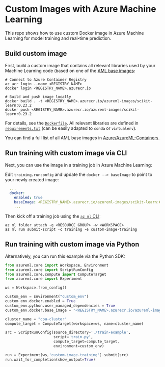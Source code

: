 
# Custom Images with Azure Machine Learning

This repo shows how to use custom Docker image in Azure Machine Learning for model training and real-time prediction.

## Build custom image

First, build a custom image that contains all relevant libraries used by your Machine Learning code (based on one of the [AML base images](https://github.com/Azure/AzureML-Containers):

```console
# Connect to Azure Container Registry
az acr login --name <REGISTRY_NAME>
docker login <REGISTRY_NAME>.azurecr.io

# Build and push image locally
docker build . -t <REGISTRY_NAME>.azurecr.io/azureml-images/scikit-learn:0.23.2
docker push <REGISTRY_NAME>.azurecr.io/azureml-images/scikit-learn:0.23.2
```

For details, see the [`Dockerfile`](Dockerfile). All relevant libraries are defined in [`requirements.txt`](requirements.txt) (can be easily adapted to `conda` or `virtualenv`).

You can find a full list of all AML base images in [Azure/AzureML-Containers](https://github.com/Azure/AzureML-Containers).

## Run training with custom image via CLI

Next, you can use the image in a training job in Azure Machine Learning:

Edit `training.runconfig` and update the `docker --> baseImage` to point to your newly created image:

```yaml
  ...
  docker:
    enabled: true
    baseImage: <REGISTRY_NAME>.azurecr.io/azureml-images/scikit-learn:0.23.2
    ...
```

Then kick off a training job using the [`az ml` CLI](https://docs.microsoft.com/en-us/azure/machine-learning/reference-azure-machine-learning-cli):

```console
az ml folder attach -g <RESOURCE_GROUP> -w <WORKSPACE>
az ml run submit-script -c training -e custom-image-training
```

## Run training with custom image via Python

Alternatively, you can run this example via the Python SDK:

```python
from azureml.core import Workspace, Environment
from azureml.core import ScriptRunConfig
from azureml.core.compute import ComputeTarget
from azureml.core import Experiment

ws = Workspace.from_config()

custom_env = Environment("custom_env")
custom_env.docker.enabled = True
custom_env.python.user_managed_dependencies = True
custom_env.docker.base_image = "<REGISTRY_NAME>.azurecr.io/azureml-images/scikit-learn:0.23.2"

cluster_name = "cpu-cluster"
compute_target = ComputeTarget(workspace=ws, name=cluster_name)

src = ScriptRunConfig(source_directory='./train-example',
                      script='train.py',
                      compute_target=compute_target,
                      environment=custom_env)

run = Experiment(ws,'custom-image-training').submit(src)
run.wait_for_completion(show_output=True)
```

